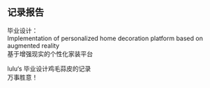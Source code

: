 ## 记录报告
毕业设计：  
Implementation of personalized home decoration platform based on augmented reality  
基于增强现实的个性化家装平台  


lulu‘s 毕业设计鸡毛蒜皮的记录  
万事胜意！
